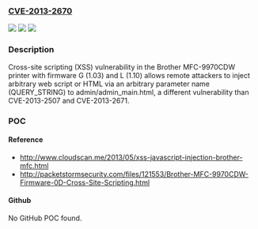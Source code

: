 ### [CVE-2013-2670](https://cve.mitre.org/cgi-bin/cvename.cgi?name=CVE-2013-2670)
![](https://img.shields.io/static/v1?label=Product&message=n%2Fa&color=blue)
![](https://img.shields.io/static/v1?label=Version&message=n%2Fa&color=blue)
![](https://img.shields.io/static/v1?label=Vulnerability&message=n%2Fa&color=brighgreen)

### Description

Cross-site scripting (XSS) vulnerability in the Brother MFC-9970CDW printer with firmware G (1.03) and L (1.10) allows remote attackers to inject arbitrary web script or HTML via an arbitrary parameter name (QUERY_STRING) to admin/admin_main.html, a different vulnerability than CVE-2013-2507 and CVE-2013-2671.

### POC

#### Reference
- http://www.cloudscan.me/2013/05/xss-javascript-injection-brother-mfc.html
- http://packetstormsecurity.com/files/121553/Brother-MFC-9970CDW-Firmware-0D-Cross-Site-Scripting.html

#### Github
No GitHub POC found.

